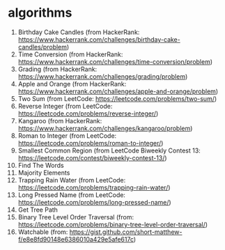 # algorithms

1. Birthday Cake Candles
   (from HackerRank: https://www.hackerrank.com/challenges/birthday-cake-candles/problem)
2. Time Conversion
   (from HackerRank: https://www.hackerrank.com/challenges/time-conversion/problem)
3. Grading
   (from HackerRank: https://www.hackerrank.com/challenges/grading/problem)
4. Apple and Orange
   (from HackerRank: https://www.hackerrank.com/challenges/apple-and-orange/problem)
5. Two Sum
   (from LeetCode: https://leetcode.com/problems/two-sum/)
6. Reverse Integer
   (from LeetCode: https://leetcode.com/problems/reverse-integer/)
7. Kangaroo
   (from HackerRank: https://www.hackerrank.com/challenges/kangaroo/problem)
8. Roman to Integer
   (from LeetCode: https://leetcode.com/problems/roman-to-integer/)
9. Smallest Common Region
   (from LeetCode Biweekly Contest 13: https://leetcode.com/contest/biweekly-contest-13/)
10. Find The Words
11. Majority Elements
12. Trapping Rain Water
    (from LeetCode: https://leetcode.com/problems/trapping-rain-water/)
13. Long Pressed Name
    (from LeetCode: https://leetcode.com/problems/long-pressed-name/)
14. Get Tree Path
15. Binary Tree Level Order Traversal
    (from: https://leetcode.com/problems/binary-tree-level-order-traversal/)
16. Watchable
    (from: https://gist.github.com/short-matthew-f/e8e8fd90148e6386010a429e5afe617c)
